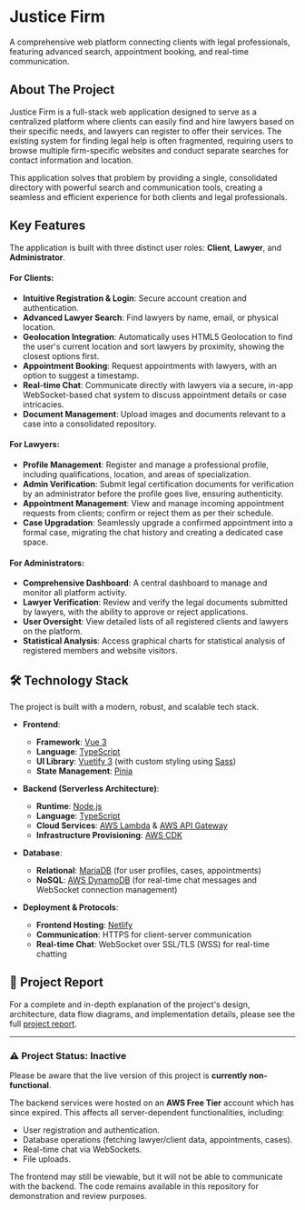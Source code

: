 # Justice Firm

A comprehensive web platform connecting clients with legal professionals, featuring advanced search, appointment booking, and real-time communication.

## About The Project

Justice Firm is a full-stack web application designed to serve as a centralized platform where clients can easily find and hire lawyers based on their specific needs, and lawyers can register to offer their services. The existing system for finding legal help is often fragmented, requiring users to browse multiple firm-specific websites and conduct separate searches for contact information and location.

This application solves that problem by providing a single, consolidated directory with powerful search and communication tools, creating a seamless and efficient experience for both clients and legal professionals.

## Key Features

The application is built with three distinct user roles: **Client**, **Lawyer**, and **Administrator**.

#### For Clients:

- **Intuitive Registration & Login**: Secure account creation and authentication.
- **Advanced Lawyer Search**: Find lawyers by name, email, or physical location.
- **Geolocation Integration**: Automatically uses HTML5 Geolocation to find the user's current location and sort lawyers by proximity, showing the closest options first.
- **Appointment Booking**: Request appointments with lawyers, with an option to suggest a timestamp.
- **Real-time Chat**: Communicate directly with lawyers via a secure, in-app WebSocket-based chat system to discuss appointment details or case intricacies.
- **Document Management**: Upload images and documents relevant to a case into a consolidated repository.

#### For Lawyers:

- **Profile Management**: Register and manage a professional profile, including qualifications, location, and areas of specialization.
- **Admin Verification**: Submit legal certification documents for verification by an administrator before the profile goes live, ensuring authenticity.
- **Appointment Management**: View and manage incoming appointment requests from clients; confirm or reject them as per their schedule.
- **Case Upgradation**: Seamlessly upgrade a confirmed appointment into a formal case, migrating the chat history and creating a dedicated case space.

#### For Administrators:

- **Comprehensive Dashboard**: A central dashboard to manage and monitor all platform activity.
- **Lawyer Verification**: Review and verify the legal documents submitted by lawyers, with the ability to approve or reject applications.
- **User Oversight**: View detailed lists of all registered clients and lawyers on the platform.
- **Statistical Analysis**: Access graphical charts for statistical analysis of registered members and website visitors.

## 🛠️ Technology Stack

The project is built with a modern, robust, and scalable tech stack.

- **Frontend**:

  - **Framework**: [Vue 3](https://vuejs.org/)
  - **Language**: [TypeScript](https://www.typescriptlang.org/)
  - **UI Library**: [Vuetify 3](https://vuetifyjs.com/en/) (with custom styling using [Sass](https://sass-lang.com/))
  - **State Management**: [Pinia](https://pinia.vuejs.org/)

- **Backend (Serverless Architecture)**:

  - **Runtime**: [Node.js](https://nodejs.org/en)
  - **Language**: [TypeScript](https://www.typescriptlang.org/)
  - **Cloud Services**: [AWS Lambda](https://aws.amazon.com/lambda/) & [AWS API Gateway](https://aws.amazon.com/api-gateway/)
  - **Infrastructure Provisioning**: [AWS CDK](https://aws.amazon.com/cdk/)

- **Database**:

  - **Relational**: [MariaDB](https://mariadb.org/) (for user profiles, cases, appointments)
  - **NoSQL**: [AWS DynamoDB](https://aws.amazon.com/dynamodb/) (for real-time chat messages and WebSocket connection management)

- **Deployment & Protocols**:

  - **Frontend Hosting**: [Netlify](https://www.netlify.com/)
  - **Communication**: HTTPS for client-server communication
  - **Real-time Chat**: WebSocket over SSL/TLS (WSS) for real-time chatting

## 📄 Project Report

For a complete and in-depth explanation of the project's design, architecture, data flow diagrams, and implementation details, please see the full [project report](./project_report.pdf).

---

### ⚠️ **Project Status: Inactive**

Please be aware that the live version of this project is **currently non-functional**.

The backend services were hosted on an **AWS Free Tier** account which has since expired. This affects all server-dependent functionalities, including:

- User registration and authentication.
- Database operations (fetching lawyer/client data, appointments, cases).
- Real-time chat via WebSockets.
- File uploads.

The frontend may still be viewable, but it will not be able to communicate with the backend. The code remains available in this repository for demonstration and review purposes.
